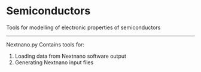 # Semiconductors

Tools for modelling of electronic properties of semiconductors

__________________________________
Nextnano.py
Contains tools for:
1) Loading data from Nextnano software output
2) Generating Nextnano input files
